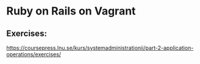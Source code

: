 # Ruby on Rails on Vagrant

## Exercises:
<https://coursepress.lnu.se/kurs/systemadministrationii/part-2-application-operations/exercises/>
